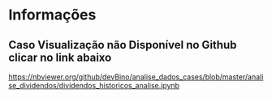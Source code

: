 # Informações

## Caso Visualização não Disponível no Github clicar no link abaixo
https://nbviewer.org/github/devBino/analise_dados_cases/blob/master/analise_dividendos/dividendos_historicos_analise.ipynb